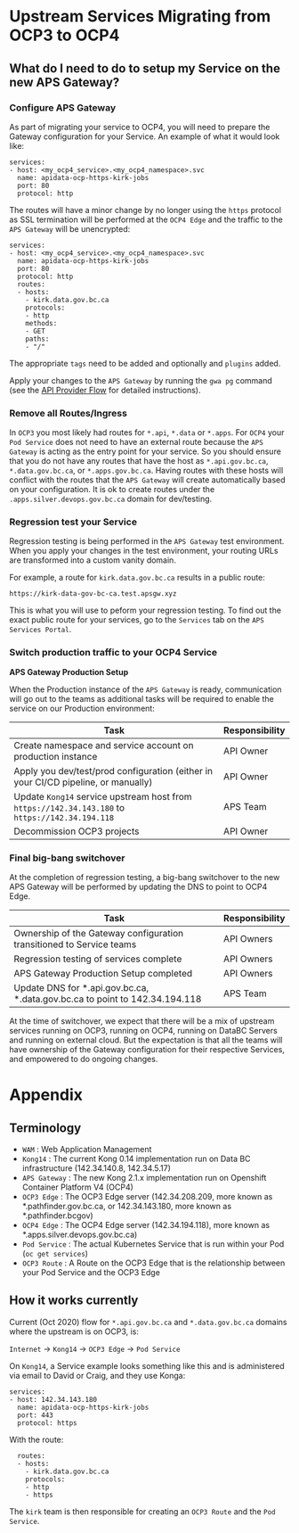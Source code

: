 
# Upstream Services Migrating from OCP3 to OCP4

## What do I need to do to setup my Service on the new APS Gateway?

### Configure APS Gateway

As part of migrating your service to OCP4, you will need to prepare the Gateway configuration for your Service. An example of what it would look like:

```
services:
- host: <my_ocp4_service>.<my_ocp4_namespace>.svc
  name: apidata-ocp-https-kirk-jobs
  port: 80
  protocol: http
```

The routes will have a minor change by no longer using the `https` protocol as SSL termination will be performed at the `OCP4 Edge` and the traffic to the `APS Gateway` will be unencrypted:

```
services:
- host: <my_ocp4_service>.<my_ocp4_namespace>.svc
  name: apidata-ocp-https-kirk-jobs
  port: 80
  protocol: http
  routes:
  - hosts:
    - kirk.data.gov.bc.ca
    protocols:
    - http
    methods:
    - GET
    paths:
    - "/"
```

The appropriate `tags` need to be added and optionally and  `plugins` added.

Apply your changes to the `APS Gateway` by running the `gwa pg` command (see the [API Provider Flow](/USER-JOURNEY.md) for detailed instructions).

### Remove all Routes/Ingress

In `OCP3` you most likely had routes for `*.api`, `*.data` or `*.apps`.  For `OCP4` your `Pod Service` does not need to have an external route because the `APS Gateway` is acting as the entry point for your service.  So you should ensure that you do not have any routes that have the host as `*.api.gov.bc.ca`, `*.data.gov.bc.ca`, or `*.apps.gov.bc.ca`.  Having routes with these hosts will conflict with the routes that the `APS Gateway` will create automatically based on your configuration.  It is ok to create routes under the `.apps.silver.devops.gov.bc.ca` domain for dev/testing.

### Regression test your Service

Regression testing is being performed in the `APS Gateway` test environment.  When you apply your changes in the test environment, your routing URLs are transformed into a custom vanity domain.

For example, a route for `kirk.data.gov.bc.ca` results in a public route:

`https://kirk-data-gov-bc-ca.test.apsgw.xyz`

This is what you will use to peform your regression testing.  To find out the exact public route for your services, go to the `Services` tab on the `APS Services Portal`.


### Switch production traffic to your OCP4 Service

**APS Gateway Production Setup**

When the Production instance of the `APS Gateway` is ready, communication will go out to the teams as additional tasks will be required to enable the service on our Production environment:

| Task                                                     | Responsibility | 
| -------------------------------------------------------- | -------------- |
| Create namespace and service account on production instance | API Owner |
| Apply you dev/test/prod configuration (either in your CI/CD pipeline, or manually) | API Owner |
| Update `Kong14` service upstream host from `https://142.34.143.180` to `https://142.34.194.118` | APS Team
| Decommission OCP3 projects | API Owner |

### Final big-bang switchover

At the completion of regression testing, a big-bang switchover to the new APS Gateway will be performed by updating the DNS to point to OCP4 Edge.

| Task                                                     | Responsibility | 
| -------------------------------------------------------- | -------------- |
| Ownership of the Gateway configuration transitioned to Service teams | API Owners
| Regression testing of services complete | API Owners
| APS Gateway Production Setup completed | API Owners
| Update DNS for *.api.gov.bc.ca, *.data.gov.bc.ca to point to 142.34.194.118       | APS Team |


At the time of switchover, we expect that there will be a mix of upstream services running on OCP3, running on OCP4, running on DataBC Servers and running on external cloud.  But the expectation is that all the teams will have ownership of the Gateway configuration for their respective Services, and empowered to do ongoing changes.


# Appendix

## Terminology

* `WAM` : Web Application Management
* `Kong14` : The current Kong 0.14 implementation run on Data BC infrastructure (142.34.140.8, 142.34.5.17)
* `APS Gateway` : The new Kong 2.1.x implementation run on Openshift Container Platform V4 (OCP4)
* `OCP3 Edge` : The OCP3 Edge server (142.34.208.209, more known as *.pathfinder.gov.bc.ca, or 142.34.143.180, more known as *.pathfinder.bcgov)
* `OCP4 Edge` : The OCP4 Edge server (142.34.194.118), more known as *.apps.silver.devops.gov.bc.ca)
* `Pod Service` : The actual Kubernetes Service that is run within your Pod (`oc get services`)
* `OCP3 Route` : A Route on the OCP3 Edge that is the relationship between your Pod Service and the OCP3 Edge

## How it works currently

Current (Oct 2020) flow for `*.api.gov.bc.ca` and `*.data.gov.bc.ca` domains where the upstream is on OCP3, is:

`Internet` -> `Kong14` -> `OCP3 Edge` -> `Pod Service`

On `Kong14`, a Service example looks something like this and is administered via email to David or Craig, and they use Konga:

```
services:
- host: 142.34.143.180
  name: apidata-ocp-https-kirk-jobs
  port: 443
  protocol: https
```

With the route:

```
  routes:
  - hosts:
    - kirk.data.gov.bc.ca
    protocols:
    - http
    - https
```

The `kirk` team is then responsible for creating an `OCP3 Route` and the `Pod Service`.

